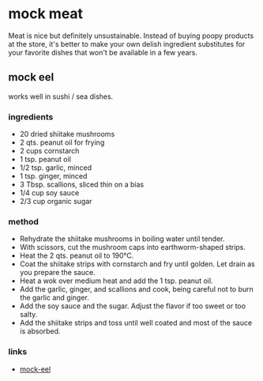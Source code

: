 # mock meat
Meat is nice but definitely unsustainable. Instead of buying poopy products at
the store, it's better to make your own delish ingredient substitutes for your
favorite dishes that won't be available in a few years.

## mock eel
works well in sushi / sea dishes.

### ingredients
- 20 dried shiitake mushrooms
- 2 qts. peanut oil for frying
- 2 cups cornstarch
- 1 tsp. peanut oil
- 1/2 tsp. garlic, minced
- 1 tsp. ginger, minced
- 3 Tbsp. scallions, sliced thin on a bias
- 1/4 cup soy sauce
- 2/3 cup organic sugar

### method
- Rehydrate the shiitake mushrooms in boiling water until tender.
- With scissors, cut the mushroom caps into earthworm-shaped strips.
- Heat the 2 qts. peanut oil to 190°C.
- Coat the shiitake strips with cornstarch and fry until golden. Let drain as you prepare the sauce.
- Heat a wok over medium heat and add the 1 tsp. peanut oil.
- Add the garlic, ginger, and scallions and cook, being careful not to burn the garlic and ginger. 
- Add the soy sauce and the sugar. Adjust the flavor if too sweet or too salty.
- Add the shiitake strips and toss until well coated and most of the sauce is absorbed.

### links
- [mock-eel](http://www.peta.org/recipes/mock-eel/)
